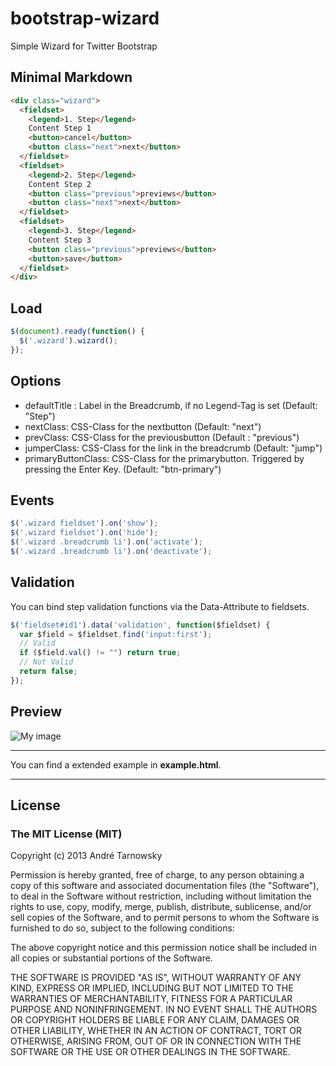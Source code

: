 # bootstrap-wizard

Simple Wizard for Twitter Bootstrap


## Minimal Markdown
```html
<div class="wizard">
  <fieldset>
    <legend>1. Step</legend>
    Content Step 1
    <button>cancel</button>
    <button class="next">next</button>
  </fieldset>
  <fieldset>
    <legend>2. Step</legend>
    Content Step 2
    <button class="previous">previews</button>
    <button class="next">next</button>
  </fieldset>
  <fieldset>
    <legend>3. Step</legend>
    Content Step 3
    <button class="previous">previews</button>
    <button>save</button>
  </fieldset>
</div>
```


## Load
```javascript
$(document).ready(function() {
  $('.wizard').wizard();
});
```

## Options
- defaultTitle : Label in the Breadcrumb, if no Legend-Tag is set (Default: "Step")
- nextClass: CSS-Class for the nextbutton (Default: "next")
- prevClass: CSS-Class for the previousbutton (Default : "previous")
- jumperClass: CSS-Class for the link in the breadcrumb (Default: "jump")
- primaryButtonClass: CSS-Class for the primarybutton. Triggered by pressing the Enter Key. (Default: "btn-primary")

## Events
```javascript
$('.wizard fieldset').on('show');
$('.wizard fieldset').on('hide');
$('.wizard .breadcrumb li').on('activate');
$('.wizard .breadcrumb li').on('deactivate');
```
## Validation
You can bind step validation functions via the Data-Attribute to fieldsets.
```javascript
$('fieldset#id1').data('validation', function($fieldset) {
  var $field = $fieldset.find('input:first');
  // Valid
  if ($field.val() != "") return true;
  // Not Valid
  return false;
});
```

Preview
---------
![My image](http://farm4.staticflickr.com/3677/9145638577_c6f97a9e6b.jpg)

---

You can find a extended example in **example.html**.

---

## License

### The MIT License (MIT)

Copyright (c) 2013 André Tarnowsky

Permission is hereby granted, free of charge, to any person obtaining a copy of this software and associated documentation files (the "Software"), to deal in the Software without restriction, including without limitation the rights to use, copy, modify, merge, publish, distribute, sublicense, and/or sell copies of the Software, and to permit persons to whom the Software is furnished to do so, subject to the following conditions:

The above copyright notice and this permission notice shall be included in all copies or substantial portions of the Software.

THE SOFTWARE IS PROVIDED "AS IS", WITHOUT WARRANTY OF ANY KIND, EXPRESS OR IMPLIED, INCLUDING BUT NOT LIMITED TO THE WARRANTIES OF MERCHANTABILITY, FITNESS FOR A PARTICULAR PURPOSE AND NONINFRINGEMENT. IN NO EVENT SHALL THE AUTHORS OR COPYRIGHT HOLDERS BE LIABLE FOR ANY CLAIM, DAMAGES OR OTHER LIABILITY, WHETHER IN AN ACTION OF CONTRACT, TORT OR OTHERWISE, ARISING FROM, OUT OF OR IN CONNECTION WITH THE SOFTWARE OR THE USE OR OTHER DEALINGS IN THE SOFTWARE.



